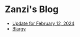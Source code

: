# Zanzi's Blog

- [Update for February 12, 2024](/blog/2024/update-02-12)
- [Blargy](/blog/2024/blargy)